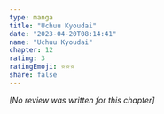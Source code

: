 ```yaml
---
type: manga
title: "Uchuu Kyoudai"
date: "2023-04-20T08:14:41"
name: "Uchuu Kyoudai"
chapter: 12
rating: 3
ratingEmoji: ⭐️⭐️⭐️
share: false
---
```


_[No review was written for this chapter]_
